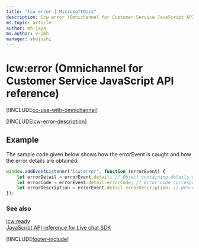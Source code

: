 ```yaml
---
title: "lcw error | MicrosoftDocs"
description: lcw error (Omnichannel for Customer Service JavaScript API reference)
ms.topic: article
author: mh-jaya
ms.author: v-jmh
manager: shujoshi
---
```

# lcw:error (Omnichannel for Customer Service JavaScript API reference)

[!INCLUDE[cc-use-with-omnichannel](../../../../includes/cc-use-with-omnichannel.md)]

[!INCLUDE[lcw-error-description](../includes/lcw-error-description.md)]

## Example

The sample code given below shows how the errorEvent is caught and how the error details are obtained.

```JavaScript
window.addEventListener("lcw:error", function (errorEvent) {
    let errorDetail = errorEvent.detail; // Object containing details about the error event
    let errorCode = errorEvent.detail.errorCode; // Error code corresponding to the error event
    let errorDescription = errorEvent.detail.errorDescription; // Description of the error
});
```
### See also

[lcw:ready](lcw-ready.md)<br />
[JavaScript API reference for Live chat SDK](../../omnichannel-reference.md)


[!INCLUDE[footer-include](../../../../includes/footer-banner.md)]

